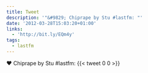 ```yaml
---
title: Tweet
description: '"&#9829; Chiprape by Stu #lastfm: "'
date: '2012-03-28T15:03:20+01:00'
links:
  - 'http://bit.ly/EQm4y'
tags:
  - lastfm
---
```

&#9829; Chiprape by Stu #lastfm: 
      {{< tweet 0 0 >}}
    
